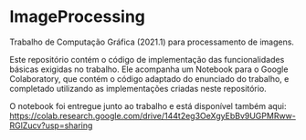 # ImageProcessing
Trabalho de Computação Gráfica (2021.1) para processamento de imagens.

Este repositório contém o código de implementação das funcionalidades básicas exigidas no trabalho. Ele acompanha um Notebook para o Google Colaboratory, que contém o código adaptado do enunciado do trabalho, e completado utilizando as implementações criadas neste repositório.

O notebook foi entregue junto ao trabalho e está disponível também aqui: https://colab.research.google.com/drive/144t2eg3OeXgyEbBv9UGPMRww-RGlZucv?usp=sharing
